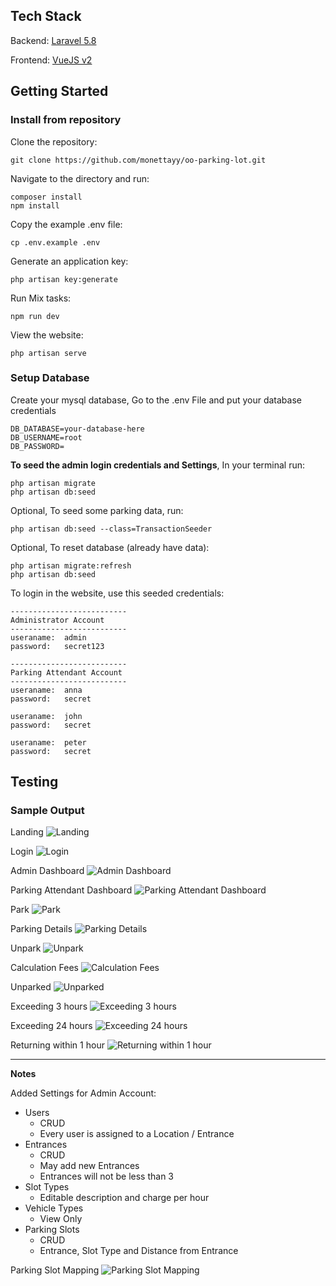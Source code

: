 ## Tech Stack

Backend: [Laravel 5.8](https://laravel.com/docs/5.8/readme)

Frontend: [VueJS v2](https://v2.vuejs.org/)


## Getting Started


### Install from repository

Clone the repository:

    git clone https://github.com/monettayy/oo-parking-lot.git

Navigate to the directory and run:

    composer install
    npm install

Copy the example .env file:

    cp .env.example .env

Generate an application key:

    php artisan key:generate

Run Mix tasks:

    npm run dev

View the website:

    php artisan serve
     
### Setup Database

Create your mysql database,
Go to the .env File and put your database credentials
    
    DB_DATABASE=your-database-here
    DB_USERNAME=root
    DB_PASSWORD=
    

**To seed the admin login credentials and Settings**,
In your terminal run:
    
    php artisan migrate
    php artisan db:seed

Optional, To seed some parking data, run:
    
    php artisan db:seed --class=TransactionSeeder

Optional, To reset database (already have data):
    
    php artisan migrate:refresh
    php artisan db:seed



To login in the website, use this seeded credentials:
    
    --------------------------
    Administrator Account
    --------------------------
    useraname:  admin
    password:   secret123

    --------------------------
    Parking Attendant Account
    --------------------------
    useraname:  anna
    password:   secret
    
    useraname:  john
    password:   secret

    useraname:  peter
    password:   secret


## Testing
### Sample Output
Landing
![Landing](external/images/landing.PNG)

Login
![Login](external/images/login.PNG)

Admin Dashboard
![Admin Dashboard](external/images/admin-dashboard.PNG)

Parking Attendant Dashboard
![Parking Attendant Dashboard](external/images/attendant-dashboard.PNG)

Park
![Park](external/images/attendant-park.PNG)

Parking Details
![Parking Details](external/images/attendant-parking-details.PNG)

Unpark
![Unpark](external/images/attendant-unpark.PNG)

Calculation Fees
![Calculation Fees](external/images/attendant-unpark-fees.PNG)

Unparked
![Unparked](external/images/attendant-unparked.PNG)


Exceeding 3 hours
![Exceeding 3 hours](external/gifs/exceeding3hrs.gif)

Exceeding 24 hours
![Exceeding 24 hours](external/gifs/exceeding24hrs.gif)

Returning within 1 hour
![Returning within 1 hour](external/gifs/returning.gif)


----------------------
**Notes**

Added Settings for Admin Account:

- Users 
    - CRUD
    - Every user is assigned to a Location / Entrance
- Entrances  
    - CRUD
    - May add new Entrances
    - Entrances will not be less than 3
- Slot Types
    - Editable description and charge per hour
- Vehicle Types
    - View Only
- Parking Slots
    - CRUD
    - Entrance, Slot Type and Distance from Entrance

Parking Slot Mapping
![Parking Slot Mapping](external/images/admin-settings-slots.PNG)